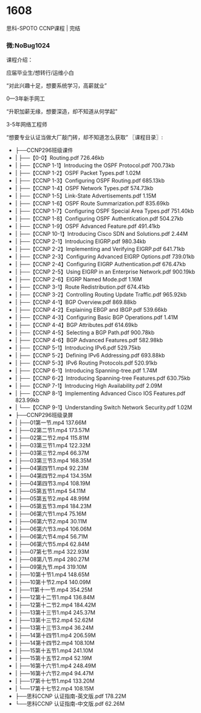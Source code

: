 # 1608
思科-SPOTO CCNP课程 | 完结
### 微:NoBug1024 


课程介绍：

应届毕业生/想转行/运维小白

“对此兴趣十足，想要系统学习，高薪就业”

0—3年新手网工

“升职加薪无缘，想要深造，却不知道从何学起”

3-5年网络工程师

“想要专业认证当做大厂敲门砖，却不知道怎么获取”
〖课程目录〗:


- ├──CCNP296班级课件  
- |   ├──【0-0】Routing.pdf  726.46kb
- |   ├──【CCNP 1-1】Introducing the OSPF Protocol.pdf  700.73kb
- |   ├──【CCNP 1-2】OSPF Packet Types.pdf  1.02M
- |   ├──【CCNP 1-3】Configuring OSPF Routing.pdf  685.13kb
- |   ├──【CCNP 1-4】OSPF Network Types.pdf  574.73kb
- |   ├──【CCNP 1-5】Link-State Advertisements.pdf  1.15M
- |   ├──【CCNP 1-6】OSPF Route Summarization.pdf  835.69kb
- |   ├──【CCNP 1-7】Configuring OSPF Special Area Types.pdf  751.40kb
- |   ├──【CCNP 1-8】Configuring OSPF Authentication.pdf  504.27kb
- |   ├──【CCNP 1-9】OSPF Advanced Feature.pdf  491.41kb
- |   ├──【CCNP 10-1】Introducing Cisco SDN and Solutions.pdf  2.44M
- |   ├──【CCNP 2-1】Introducing EIGRP.pdf  980.34kb
- |   ├──【CCNP 2-2】Implementing and Verifying EIGRP.pdf  641.71kb
- |   ├──【CCNP 2-3】Configuring Advanced EIGRP Options.pdf  739.01kb
- |   ├──【CCNP 2-4】Configuring EIGRP Authentication.pdf  676.47kb
- |   ├──【CCNP 2-5】Using EIGRP in an Enterprise Network.pdf  900.19kb
- |   ├──【CCNP 2-6】EIGRP Named Mode.pdf  1.16M
- |   ├──【CCNP 3-1】Route Redistribution.pdf  674.41kb
- |   ├──【CCNP 3-2】Controlling Routing Update Traffic.pdf  965.92kb
- |   ├──【CCNP 4-1】BGP Overview.pdf  869.88kb
- |   ├──【CCNP 4-2】Explaining EBGP and IBGP.pdf  539.66kb
- |   ├──【CCNP 4-3】Configuring Basic BGP Operations.pdf  1.41M
- |   ├──【CCNP 4-4】BGP Attributes.pdf  614.69kb
- |   ├──【CCNP 4-5】Selecting a BGP Path.pdf  900.78kb
- |   ├──【CCNP 4-6】BGP Advanced Features.pdf  582.98kb
- |   ├──【CCNP 5-1】Introducing IPv6.pdf  529.75kb
- |   ├──【CCNP 5-2】Defining IPv6 Addressing.pdf  693.88kb
- |   ├──【CCNP 5-3】IPv6 Routing Protocols.pdf  520.91kb
- |   ├──【CCNP 6-1】Introducing Spanning-tree.pdf  1.74M
- |   ├──【CCNP 6-2】Introducing Spanning-tree Features.pdf  630.75kb
- |   ├──【CCNP 7-1】Introducing High Availability.pdf  2.09M
- |   ├──【CCNP 8-1】Implementing Advanced Cisco IOS Features.pdf  823.99kb
- |   └──【CCNP 9-1】Understanding Switch Network Security.pdf  1.02M
- ├──CCNP296班级录屏  
- |   ├──01第一节.mp4  137.66M
- |   ├──02第二节1.mp4  173.57M
- |   ├──02第二节2.mp4  115.81M
- |   ├──03第三节1.mp4  122.32M
- |   ├──03第三节2.mp4  66.37M
- |   ├──03第三节3.mp4  168.35M
- |   ├──04第四节1.mp4  92.23M
- |   ├──04第四节2.mp4  134.35M
- |   ├──04第四节3.mp4  108.19M
- |   ├──05第五节1.mp4  54.11M
- |   ├──05第五节2.mp4  48.99M
- |   ├──05第五节3.mp4  184.23M
- |   ├──06第六节1.mp4  75.16M
- |   ├──06第六节2.mp4  30.11M
- |   ├──06第六节3.mp4  106.06M
- |   ├──06第六节4.mp4  56.71M
- |   ├──06第六节5.mp4  62.84M
- |   ├──07第七节.mp4  322.93M
- |   ├──08第八节.mp4  280.27M
- |   ├──09第九节.mp4  319.10M
- |   ├──10第十节1.mp4  148.65M
- |   ├──10第十节2.mp4  140.09M
- |   ├──11第十一节.mp4  354.25M
- |   ├──12第十二节1.mp4  136.84M
- |   ├──12第十二节2.mp4  184.42M
- |   ├──13第十三节1.mp4  245.37M
- |   ├──13第十三节2.mp4  52.62M
- |   ├──13第十三节3.mp4  36.24M
- |   ├──14第十四节1.mp4  206.59M
- |   ├──14第十四节2.mp4  108.10M
- |   ├──15第十五节1.mp4  241.10M
- |   ├──15第十五节2.mp4  52.19M
- |   ├──16第十六节1.mp4  248.49M
- |   ├──16第十六节2.mp4  94.47M
- |   ├──17第十七节1.mp4  133.20M
- |   └──17第十七节2.mp4  108.15M
- ├──思科CCNP 认证指南-英文版.pdf  178.22M
- └──思科CCNP 认证指南-中文版.pdf  62.26M
